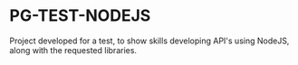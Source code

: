 # PG-TEST-NODEJS
Project developed for a test, to show skills developing API's using NodeJS, along with the requested libraries.
